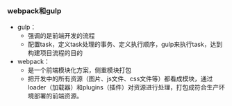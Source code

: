 ### webpack和gulp
- gulp：
  - 强调的是前端开发的流程
  - 配置task，定义task处理的事务、定义执行顺序，gulp来执行task，达到构建项目流程的目的
- webpack：
  - 是一个前端模块化方案，侧重模块打包
  - 把开发中的所有资源（图片、js文件、css文件等）都看成模块，通过loader（加载器）和plugins（插件）对资源进行处理，打包成符合生产环境部署的前端资源。
